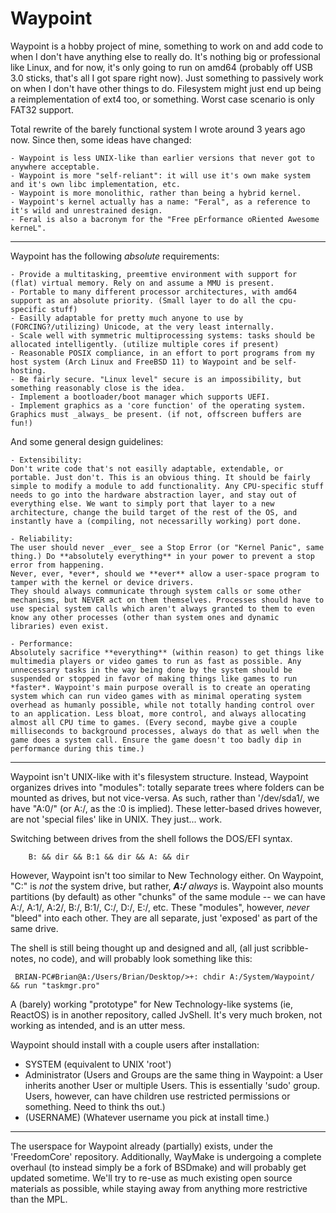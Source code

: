 # Waypoint

Waypoint is a hobby project of mine, something to work on and add code to when I don't have anything else to really do.
It's nothing big or professional like Linux, and for now, it's only going to run on amd64 (probably off USB 3.0 sticks, that's all I got spare right now).
Just something to passively work on when I don't have other things to do. Filesystem might just end up being a reimplementation of ext4 too, or something. 
Worst case scenario is only FAT32 support.

Total rewrite of the barely functional system I wrote around 3 years ago now.
Since then, some ideas have changed:

	- Waypoint is less UNIX-like than earlier versions that never got to anywhere acceptable.
	- Waypoint is more "self-reliant": it will use it's own make system and it's own libc implementation, etc.
	- Waypoint is more monolithic, rather than being a hybrid kernel. 
	- Waypoint's kernel actually has a name: "Feral", as a reference to it's wild and unrestrained design.
	- Feral is also a bacronym for the "Free pErformance oRiented Awesome kerneL".
___

Waypoint has the following _absolute_ requirements:

	- Provide a multitasking, preemtive environment with support for (flat) virtual memory. Rely on and assume a MMU is present.
	- Portable to many different processor architectures, with amd64 support as an absolute priority. (Small layer to do all the cpu-specific stuff)
	- Easilly adaptable for pretty much anyone to use by (FORCING?/utilizing) Unicode, at the very least internally.
	- Scale well with symmetric multiprocessing systems: tasks should be allocated intelligently. (utilize multiple cores if present)
	- Reasonable POSIX compliance, in an effort to port programs from my host system (Arch Linux and FreeBSD 11) to Waypoint and be self-hosting.
	- Be fairly secure. "Linux level" secure is an impossibility, but something reasonably close is the idea.
	- Implement a bootloader/boot manager which supports UEFI.
	- Implement graphics as a 'core function' of the operating system. Graphics must _always_ be present. (if not, offscreen buffers are fun!)


And some general design guidelines:

	- Extensibility:
	Don't write code that's not easilly adaptable, extendable, or portable. Just don't. This is an obvious thing. It should be fairly simple to modify a module to add functionality. Any CPU-specific stuff needs to go into the hardware abstraction layer, and stay out of everything else. We want to simply port that layer to a new architecture, change the build target of the rest of the OS, and instantly have a (compiling, not necessarilly working) port done.

	- Reliability:
	The user should never _ever_ see a Stop Error (or "Kernel Panic", same thing.) Do **absolutely everything** in your power to prevent a stop error from happening.
	Never, ever, *ever*, should we **ever** allow a user-space program to tamper with the kernel or device drivers.
	They should always communicate through system calls or some other mechanisms, but NEVER act on them themselves. Processes should have to use special system calls which aren't always granted to them to even know any other processes (other than system ones and dynamic libraries) even exist.

	- Performance:
	Absolutely sacrifice **everything** (within reason) to get things like multimedia players or video games to run as fast as possible. Any unnecessary tasks in the way being done by the system should be suspended or stopped in favor of making things like games to run *faster*. Waypoint's main purpose overall is to create an operating system which can run video games with as minimal operating system overhead as humanly possible, while not totally handing control over to an application. Less bloat, more control, and always allocating almost all CPU time to games. (Every second, maybe give a couple milliseconds to background processes, always do that as well when the game does a system call. Ensure the game doesn't too badly dip in performance during this time.)


___
Waypoint isn't UNIX-like with it's filesystem structure.
Instead, Waypoint organizes drives into "modules": totally separate trees where folders can be mounted as drives, but not vice-versa.
As such, rather than '/dev/sda1/, we have "A:0/" (or A:/, as the :0 is implied).
These letter-based drives however, are not 'special files' like in UNIX. They just... work.

Switching between drives from the shell follows the DOS/EFI syntax.
```
	B: && dir && B:1 && dir && A: && dir
```

However, Waypoint isn't too similar to New Technology either. On Waypoint, "C:\" is _not_ the system drive, but rather, __*A:/*__ *always* is.
Waypoint also mounts partitions (by default) as other "chunks" of the same module -- we can have A:/, A:1/, A:2/, B:/, B:1/, C:/, D:/, E:/, etc.
These "modules", however, *never* "bleed" into each other. They are all separate, just 'exposed' as part of the same drive.

The shell is still being thought up and designed and all, (all just scribble-notes, no code), and will probably look something like this:
```
 BRIAN-PC#Brian@A:/Users/Brian/Desktop/>+: chdir A:/System/Waypoint/ && run "taskmgr.pro"
```
A (barely) working "prototype" for New Technology-like systems (ie, ReactOS) is in another repository, called JvShell. It's very much broken, not working as intended, and is an utter mess.


Waypoint should install with a couple users after installation:
- SYSTEM (equivalent to UNIX 'root')
- Administrator (Users and Groups are the same thing in Waypoint: a User inherits another User or multiple Users. This is essentially 'sudo' group. Users, however, can have children use restricted permissions or something. Need to think ths out.)
- (USERNAME) (Whatever username you pick at install time.)

___

The userspace for Waypoint already (partially) exists, under the 'FreedomCore' repository.
Additionally, WayMake is undergoing a complete overhaul (to instead simply be a fork of BSDmake) and will probably get updated sometime. 
We'll try to re-use as much existing open source materials as possible, while staying away from anything more restrictive than the MPL.
